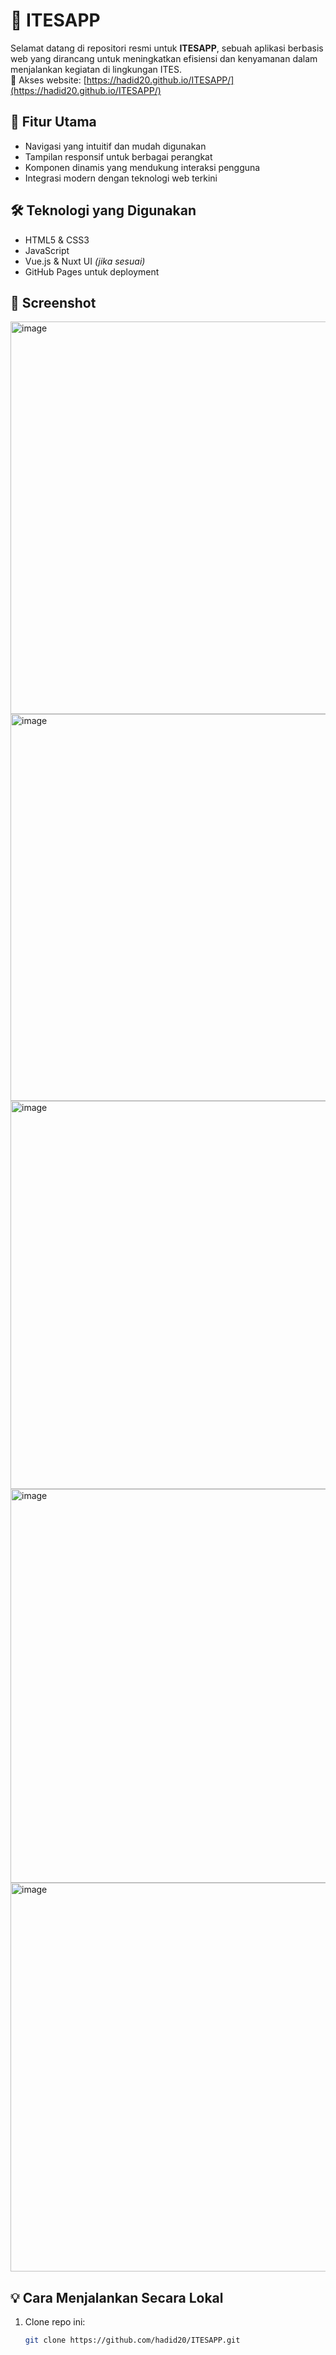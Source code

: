 # 📱 ITESAPP

Selamat datang di repositori resmi untuk **ITESAPP**, sebuah aplikasi berbasis web yang dirancang untuk meningkatkan efisiensi dan kenyamanan dalam menjalankan kegiatan di lingkungan ITES.  
🔗 Akses website: [https://hadid20.github.io/ITESAPP/](https://hadid20.github.io/ITESAPP/)

## 🚀 Fitur Utama
- Navigasi yang intuitif dan mudah digunakan
- Tampilan responsif untuk berbagai perangkat
- Komponen dinamis yang mendukung interaksi pengguna
- Integrasi modern dengan teknologi web terkini

## 🛠️ Teknologi yang Digunakan
- HTML5 & CSS3
- JavaScript
- Vue.js & Nuxt UI *(jika sesuai)*
- GitHub Pages untuk deployment


## 📸 Screenshot
<img width="1351" height="628" alt="image" src="https://github.com/user-attachments/assets/9d262403-2c12-4e16-b536-01d9a7628e47" />
<img width="1345" height="619" alt="image" src="https://github.com/user-attachments/assets/e3ec59e4-5e88-4907-ae94-6c1a1031df74" />
<img width="1347" height="621" alt="image" src="https://github.com/user-attachments/assets/69032113-4ab3-4a7e-86fa-bfffd8521575" />
<img width="1349" height="630" alt="image" src="https://github.com/user-attachments/assets/522f4fc6-b72b-4678-9c22-7a6a2f6aa7d2" />
<img width="1346" height="622" alt="image" src="https://github.com/user-attachments/assets/f54bbed2-c029-48af-8b46-991cafbe3e98" />


## 💡 Cara Menjalankan Secara Lokal
1. Clone repo ini:  
   ```bash
   git clone https://github.com/hadid20/ITESAPP.git
